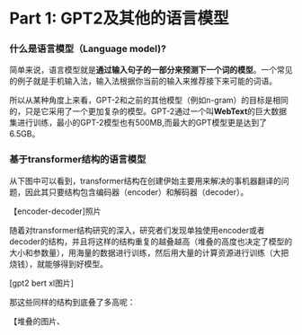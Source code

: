 # Part 1: GPT2及其他的语言模型


### 什么是语言模型（Language model)?
简单来说，语言模型就是**通过输入句子的一部分来预测下一个词的模型**。一个常见的例子就是手机输入法，输入法根据你当前的输入来推荐接下来可能的词语。

所以从某种角度上来看，GPT-2和之前的其他模型（例如n-gram）的目标是相同的，只是它采用了一个更加复杂的模型。GPT-2通过一个叫**WebText**的巨大数据集进行训练，最小的GPT-2模型也有500MB,而最大的GPT模型更是达到了6.5GB。

[](!gpt2-sizes.png)

### 基于transformer结构的语言模型
从下图中可以看到，transformer结构在创建伊始主要用来解决的事机器翻译的问题，因此其只要结构包含编码器（encoder）和解码器（decoder）。

【encoder-decoder]照片

随着对transformer结构研究的深入，研究者们发现单独使用encoder或者decoder的结构，并且将这样的结构重复的越叠越高（堆叠的高度也决定了模型的大小和参数量），用海量的数据进行训练，然后用大量的计算资源进行训练（大把烧钱），就能够得到好模型。

[gpt2 bert xl图片]

那这些同样的结构到底叠了多高呢：

【堆叠的图片、


